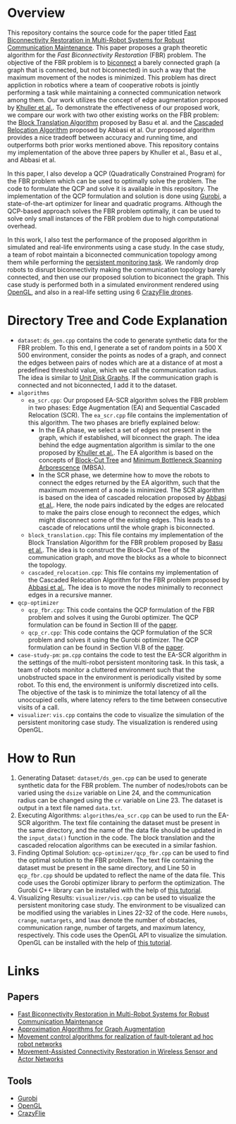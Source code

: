# Overview
This repository contains the source code for the paper titled [Fast Biconnectivity Restoration in Multi-Robot Systems for Robust Communication Maintenance](https://arxiv.org/pdf/2011.00685.pdf). This paper proposes a graph theoretic algorithm for the _Fast Biconnectivity Restoration_ (FBR) problem. The objective of the FBR problem is to [biconnect](https://en.wikipedia.org/wiki/Biconnected_graph) a barely connected graph (a graph that is connected, but not biconnected) in such a way that the maximum movement of the nodes is minimized. This problem has direct appliction in robotics where a team of cooperative robots is jointly performing a task while maintaining a connected communication network among them. Our work utilizes the concept of edge augmentation proposed by [Khuller et al.](https://www.sciencedirect.com/science/article/abs/pii/S0196677483710102). To demonstrate the effectiveness of our proposed work, we compare our work with two other existing works on the FBR problem: the [Block Translation Algorithm](https://ieeexplore.ieee.org/document/1316760) proposed by Basu et al. and the [Cascaded Relocation Algorithm](https://ieeexplore.ieee.org/document/4689552) proposed by Abbasi et al. Our proposed algorithm provides a nice tradeoff between accuracy and running time, and outperforms both prior works mentioned above. This repository contains my implementation of the above three papers by Khuller et al., Basu et al., and Abbasi et al.

In this paper, I also develop a QCP (Quadratically Constrained Program) for the FBR problem which can be used to optimally solve the problem. The code to formulate the QCP and solve it is available in this repository. The implementation of the QCP formulation and solution is done using [Gurobi](https://www.gurobi.com/solutions/gurobi-optimizer), a state-of-the-art optimizer for linear and quadratic programs. Although the QCP-based approach solves the FBR problem optimally, it can be used to solve only small instances of the FBR problem due to high computational overhead.

In this work, I also test the performance of the proposed algorithm in simulated and real-life environments using a case study. In the case study, a team of robot maintain a biconnected communication topology among them while performing the [persistent monitoring task](https://ieeexplore.ieee.org/abstract/document/8815211). We randomly drop robots to disrupt biconnectivity making the communication topology barely connected, and then use our proposed solution to biconnect the graph. This case study is performed both in a simulated environment rendered using [OpenGL](https://open.gl/), and also in a real-life setting using 6 [CrazyFlie drones](https://www.bitcraze.io/products/crazyflie-2-1/).

# Directory Tree and Code Explanation

* `dataset`: `ds_gen.cpp` contains the code to generate synthetic data for the FBR problem. To this end, I generate a set of random points in a 500 X 500 environment, consider the points as nodes of a graph, and connect the edges between pairs of nodes which are at a distance of at most a predefined threshold value, which we call the communication radius. The idea is similar to [Unit Disk Graphs](https://en.wikipedia.org/wiki/Unit_disk_graph). If the communication graph is connected and not biconnected, I add it to the dataset. 
* `algorithms`
  * `ea_scr.cpp`: Our proposed EA-SCR algorithm solves the FBR problem in two phases: Edge Augmentation (EA) and Sequential Cascaded Relocation (SCR). The `ea_scr.cpp` file contains the implementation of this algorithm. The two phases are briefly explained below:
    * In the EA phase, we select a set of edges not present in the graph, which if established, will biconnect the graph. The idea behind the edge augmentation algorithm is similar to the one proposed by [Khuller et al.](https://www.sciencedirect.com/science/article/abs/pii/S0196677483710102). The EA algorithm is based on the concepts of [Block-Cut Tree](https://en.wikipedia.org/wiki/Biconnected_component) and [Minimum Bottleneck Spanning Arborescence](https://en.wikipedia.org/wiki/Minimum_bottleneck_spanning_tree) (MBSA).
    * In the SCR phase, we determine how to move the robots to connect the edges returned by the EA algorithm, such that the maximum movement of a node is minimized. The SCR algorithm is based on the idea of cascaded relocation proposed by [Abbasi et al.](https://ieeexplore.ieee.org/document/4689552). Here, the node pairs indicated by the edges are relocated to make the pairs close enough to reconnect the edges, which might disconnect some of the existing edges. This leads to a cascade of relocations until the whole graph is biconnected.
  * `block_translation.cpp`: This file contains my implementation of the Block Translation Algorithm for the FBR problem proposed by [Basu et al.](https://ieeexplore.ieee.org/document/1316760). The idea is to construct the Block-Cut Tree of the communication graph, and move the blocks as a whole to biconnect the topology. 
  * `cascaded_relocation.cpp`: This file contains my implementation of the Cascaded Relocation Algorithm for the FBR problem proposed by [Abbasi et al.](https://ieeexplore.ieee.org/document/4689552). The idea is to move the nodes minimally to reconnect edges in a recursive manner.
* `qcp-optimizer`
  * `qcp_fbr.cpp`: This code contains the QCP formulation of the FBR problem and solves it using the Gurobi optimizer. The QCP formulation can be found in Section III of the [paper](https://arxiv.org/pdf/2011.00685.pdf). 
  * `qcp_cr.cpp`: This code contains the QCP formulation of the SCR problem and solves it using the Gurobi optimizer. The QCP formulation can be found in Section VI.B of the [paper](https://arxiv.org/pdf/2011.00685.pdf).
* `case-study-pm`: `pm.cpp` contains the code to test the EA-SCR algorithm in the settings of the multi-robot persistent monitoring task. In this task, a team of robots monitor a cluttered environment such that the unobstructed space in the environment is periodically visited by some robot. To this end, the environment is uniformly discretized into cells. The objective of the task is to minimize the total latency of all the unoccupied cells, where latency refers to the time between consecutive visits of a call.
* `visualizer`: `vis.cpp` contains the code to visualize the simulation of the persistent monitoring case study. The visualization is rendered using OpenGL.


# How to Run

1. Generating Dataset: `dataset/ds_gen.cpp` can be used to generate synthetic data for the FBR problem. The number of nodes/robots can be varied using the `dsize` variable on Line 24, and the communication radius can be changed using the `cr` variable on Line 23. The dataset is output in a text file named `data.txt`.
2. Executing Algorithms: `algorithms/ea_scr.cpp` can be used to run the EA-SCR algorithm. The text file containing the dataset must be present in the same directory, and the name of the data file should be updated in the `input_data()` function in the code. The block translation and the cascaded relocation algorithms can be executed in a similar fashion.
3. Finding Optimal Solution: `qcp-optimizer/qcp_fbr.cpp` can be used to find the optimal solution to the FBR problem. The text file containing the dataset must be present in the same directory, and Line 50 in `qcp_fbr.cpp` should be updated to reflect the name of the data file. This code uses the Gorobi optimizer library to perform the optimization. The Gurobi C++ library can be installed with the help of [this tutorial](https://support.gurobi.com/hc/en-us/community/posts/360050201071-How-to-install-gurobi-in-C-Interface).
4. Visualizing Results: `visualizer/vis.cpp` can be used to visualize the persistent monitoring case study. The environment to be visualized can be modified using the variables in Lines 22-32 of the code. Here `numobs`, `crange`, `numtargets`, and `lmax` denote the number of obstacles, communication range, number of targets, and maximum latency, respectively. This code uses the OpenGL API to visualize the simulation. OpenGL can be installed with the help of [this tutorial](https://www.opengl-tutorial.org/beginners-tutorials/tutorial-1-opening-a-window/).


# Links

## Papers
* [Fast Biconnectivity Restoration in Multi-Robot Systems for Robust Communication Maintenance](https://arxiv.org/pdf/2011.00685.pdf)
* [Approximation Algorithms for Graph Augmentation](https://www.sciencedirect.com/science/article/abs/pii/S0196677483710102)
* [Movement control algorithms for realization of fault-tolerant ad hoc robot networks](https://ieeexplore.ieee.org/document/1316760)
* [Movement-Assisted Connectivity Restoration in Wireless Sensor and Actor Networks](https://ieeexplore.ieee.org/document/4689552)

## Tools
* [Gurobi](https://www.gurobi.com/solutions/gurobi-optimizer)
* [OpenGL](https://open.gl/)
* [CrazyFlie](https://www.bitcraze.io/products/crazyflie-2-1/)

